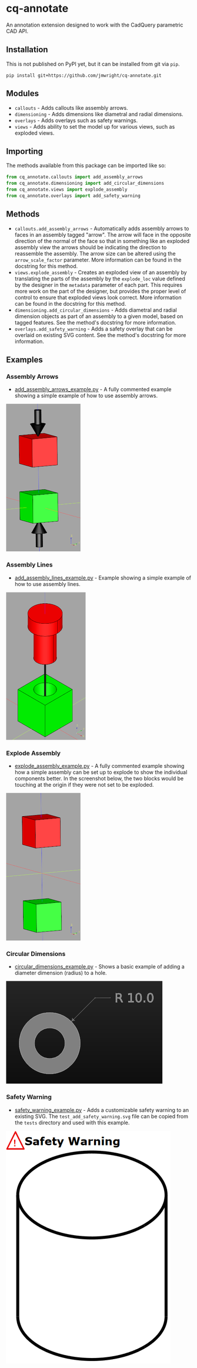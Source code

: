 # cq-annotate

An annotation extension designed to work with the CadQuery parametric CAD API.

## Installation

This is not published on PyPI yet, but it can be installed from git via `pip`.

```
pip install git+https://github.com/jmwright/cq-annotate.git
```

## Modules

* `callouts` - Adds callouts like assembly arrows.
* `dimensioning` - Adds dimensions like diametral and radial dimensions.
* `overlays` - Adds overlays such as safety warnings.
* `views` - Adds ability to set the model up for various views, such as exploded views.

## Importing

The methods available from this package can be imported like so:
```python
from cq_annotate.callouts import add_assembly_arrows
from cq_annotate.dimensioning import add_circular_dimensions
from cq_annotate.views import explode_assembly
from cq_annotate.overlays import add_safety_warning
```

## Methods

* `callouts.add_assembly_arrows` - Automatically adds assembly arrows to faces in an assembly tagged "arrow". The arrow will face in the opposite direction of the normal of the face so that in something like an exploded assembly view the arrows should be indicating the direction to reassemble the assembly. The arrow size can be altered using the `arrow_scale_factor` parameter. More information can be found in the docstring for this method.
* `views.explode_assembly` - Creates an exploded view of an assembly by translating the parts of the assembly by the `explode_loc` value defined by the designer in the `metadata` parameter of each part. This requires more work on the part of the designer, but provides the proper level of control to ensure that exploded views look correct. More information can be found in the docstring for this method.
* `dimensioning.add_circular_dimensions` - Adds diametral and radial dimension objects as part of an assembly to a given model, based on tagged features. See the method's docstring for more information.
* `overlays.add_safety_warning` - Adds a safety overlay that can be overlaid on existing SVG content. See the method's docstring for more information.

## Examples

### Assembly Arrows
* [add_assembly_arrows_example.py](./examples/add_assembly_arrows_example.py) - A fully commented example showing a simple example of how to use assembly arrows.

![Assembly Arrows Example](./docs/images/assembly_arrows_example.png)

### Assembly Lines
* [add_assembly_lines_example.py](./examples/add_assembly_lines_example.py) - Example showing a simple example of how to use assembly lines.

![Assembly Lines Example](./docs/images/assembly_lines_example.png)

### Explode Assembly
* [explode_assembly_example.py](./examples/explode_assembly_example.py) - A fully commented example showing how a simple assembly can be set up to explode to show the individual components better. In the screenshot below, the two blocks would be touching at the origin if they were not set to be exploded.

![Explode Assembly Example](./docs/images/explode_assembly_example.png)

### Circular Dimensions
* [circular_dimensions_example.py](./examples/circular_dimensions_example.py) - Shows a basic example of adding a diameter dimension (radius) to a hole.

![Circular Dimension Example](./docs/images/circular_dimension_example.png)

### Safety Warning
* [safety_warning_example.py](./examples/safety_warning_example.py) - Adds a customizable safety warning to an existing SVG. The `test_add_safety_warning.svg` file can be copied from the `tests` directory and used with this example.

![Safety Warning Example](./docs/images/safety_warning_example.png)